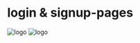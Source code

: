 # login & signup-pages
![logo](https://raw.githubusercontent.com/ayonthakur/University-site/main/123su.png)
![logo](https://raw.githubusercontent.com/ayonthakur/University-site/main/123su.png)
